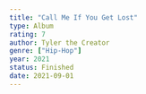 ```yaml
---
title: "Call Me If You Get Lost"
type: Album
rating: 7
author: Tyler the Creator
genre: ["Hip-Hop"]
year: 2021
status: Finished
date: 2021-09-01
---
```

